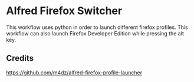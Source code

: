 # Alfred Firefox Switcher
This workflow uses python in order to launch different firefox profiles. This workflow can also launch Firefox Developer Edition while pressing the alt key.

## Credits
https://github.com/m4dz/alfred-firefox-profile-launcher
